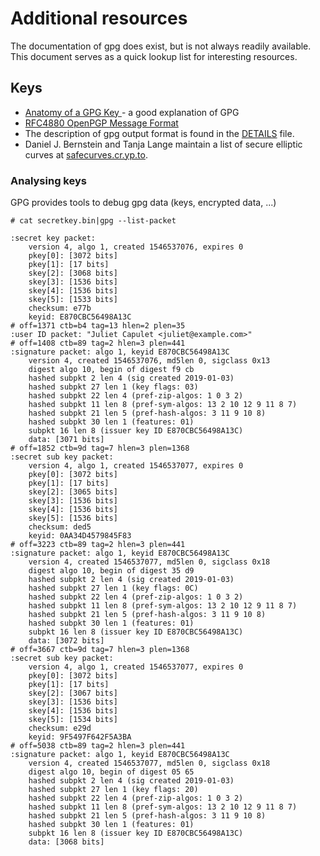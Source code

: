 # Additional resources

The documentation of gpg does exist, but is not always readily available. This document
serves as a quick lookup list for interesting resources.

## Keys

* [Anatomy of a GPG Key
](https://davesteele.github.io/gpg/2014/09/20/anatomy-of-a-gpg-key/) - a good explanation of GPG
* [RFC4880 OpenPGP Message Format](http://tools.ietf.org/html/rfc4880)
* The description of gpg output format  is found in the [DETAILS](https://git.gnupg.org/cgi-bin/gitweb.cgi?p=gnupg.git;a=blob_plain;f=doc/DETAILS) file.
* Daniel J. Bernstein and Tanja Lange maintain a list of secure elliptic curves at
 [safecurves.cr.yp.to](https://safecurves.cr.yp.to/).

### Analysing keys

GPG provides tools to debug gpg data (keys, encrypted data, ...)

````text
# cat secretkey.bin|gpg --list-packet

:secret key packet:
	version 4, algo 1, created 1546537076, expires 0
	pkey[0]: [3072 bits]
	pkey[1]: [17 bits]
	skey[2]: [3068 bits]
	skey[3]: [1536 bits]
	skey[4]: [1536 bits]
	skey[5]: [1533 bits]
	checksum: e77b
	keyid: E870CBC56498A13C
# off=1371 ctb=b4 tag=13 hlen=2 plen=35
:user ID packet: "Juliet Capulet <juliet@example.com>"
# off=1408 ctb=89 tag=2 hlen=3 plen=441
:signature packet: algo 1, keyid E870CBC56498A13C
	version 4, created 1546537076, md5len 0, sigclass 0x13
	digest algo 10, begin of digest f9 cb
	hashed subpkt 2 len 4 (sig created 2019-01-03)
	hashed subpkt 27 len 1 (key flags: 03)
	hashed subpkt 22 len 4 (pref-zip-algos: 1 0 3 2)
	hashed subpkt 11 len 8 (pref-sym-algos: 13 2 10 12 9 11 8 7)
	hashed subpkt 21 len 5 (pref-hash-algos: 3 11 9 10 8)
	hashed subpkt 30 len 1 (features: 01)
	subpkt 16 len 8 (issuer key ID E870CBC56498A13C)
	data: [3071 bits]
# off=1852 ctb=9d tag=7 hlen=3 plen=1368
:secret sub key packet:
	version 4, algo 1, created 1546537077, expires 0
	pkey[0]: [3072 bits]
	pkey[1]: [17 bits]
	skey[2]: [3065 bits]
	skey[3]: [1536 bits]
	skey[4]: [1536 bits]
	skey[5]: [1536 bits]
	checksum: ded5
	keyid: 0AA34D4579845F83
# off=3223 ctb=89 tag=2 hlen=3 plen=441
:signature packet: algo 1, keyid E870CBC56498A13C
	version 4, created 1546537077, md5len 0, sigclass 0x18
	digest algo 10, begin of digest 35 d9
	hashed subpkt 2 len 4 (sig created 2019-01-03)
	hashed subpkt 27 len 1 (key flags: 0C)
	hashed subpkt 22 len 4 (pref-zip-algos: 1 0 3 2)
	hashed subpkt 11 len 8 (pref-sym-algos: 13 2 10 12 9 11 8 7)
	hashed subpkt 21 len 5 (pref-hash-algos: 3 11 9 10 8)
	hashed subpkt 30 len 1 (features: 01)
	subpkt 16 len 8 (issuer key ID E870CBC56498A13C)
	data: [3072 bits]
# off=3667 ctb=9d tag=7 hlen=3 plen=1368
:secret sub key packet:
	version 4, algo 1, created 1546537077, expires 0
	pkey[0]: [3072 bits]
	pkey[1]: [17 bits]
	skey[2]: [3067 bits]
	skey[3]: [1536 bits]
	skey[4]: [1536 bits]
	skey[5]: [1534 bits]
	checksum: e29d
	keyid: 9F5497F642F5A3BA
# off=5038 ctb=89 tag=2 hlen=3 plen=441
:signature packet: algo 1, keyid E870CBC56498A13C
	version 4, created 1546537077, md5len 0, sigclass 0x18
	digest algo 10, begin of digest 05 65
	hashed subpkt 2 len 4 (sig created 2019-01-03)
	hashed subpkt 27 len 1 (key flags: 20)
	hashed subpkt 22 len 4 (pref-zip-algos: 1 0 3 2)
	hashed subpkt 11 len 8 (pref-sym-algos: 13 2 10 12 9 11 8 7)
	hashed subpkt 21 len 5 (pref-hash-algos: 3 11 9 10 8)
	hashed subpkt 30 len 1 (features: 01)
	subpkt 16 len 8 (issuer key ID E870CBC56498A13C)
	data: [3068 bits]

````